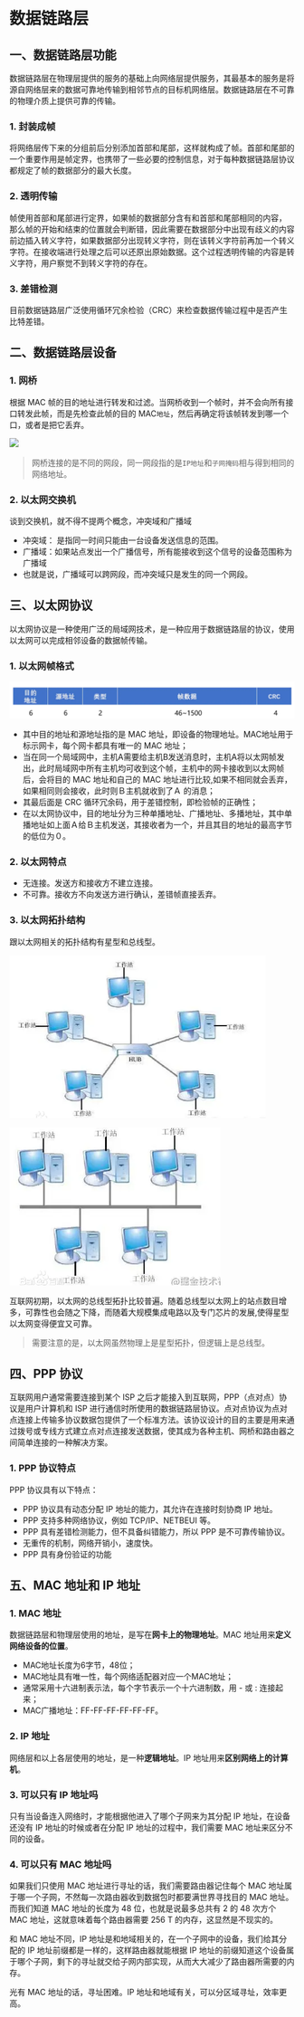 # 数据链路层

## 一、数据链路层功能

数据链路层在物理层提供的服务的基础上向网络层提供服务，其最基本的服务是将源自网络层来的数据可靠地传输到相邻节点的目标机网络层。数据链路层在不可靠的物理介质上提供可靠的传输。

### 1. 封装成帧

将网络层传下来的分组前后分别添加首部和尾部，这样就构成了帧。首部和尾部的一个重要作用是帧定界，也携带了一些必要的控制信息，对于每种数据链路层协议都规定了帧的数据部分的最大长度。&#x20;

### 2. 透明传输

帧使用首部和尾部进行定界，如果帧的数据部分含有和首部和尾部相同的内容， 那么帧的开始和结束的位置就会判断错，因此需要在数据部分中出现有歧义的内容前边插入转义字符，如果数据部分出现转义字符，则在该转义字符前再加一个转义字符。在接收端进行处理之后可以还原出原始数据。这个过程透明传输的内容是转义字符，用户察觉不到转义字符的存在。&#x20;

### 3. 差错检测

目前数据链路层广泛使用循环冗余检验（CRC）来检查数据传输过程中是否产生比特差错。

## 二、数据链路层设备

### 1. 网桥

根据 MAC 帧的目的地址进行转发和过滤。当网桥收到一个帧时，并不会向所有接口转发此帧，而是先检查此帧的目的 MAC`地址`，然后再确定将该帧转发到哪一个口，或者是把它丢弃。

![](https://p3-juejin.byteimg.com/tos-cn-i-k3u1fbpfcp/c1d1ce4ecdee47689b52709bc49d57af\~tplv-k3u1fbpfcp-watermark.awebp)

> 网桥连接的是不同的网段，同一网段指的是`IP地址`和`子网掩码`相与得到相同的网络地址。

### 2. 以太网交换机

谈到交换机，就不得不提两个概念，冲突域和广播域

* 冲突域： 是指同一时间只能由一台设备发送信息的范围。
* 广播域：如果站点发出一个广播信号，所有能接收到这个信号的设备范围称为广播域
* 也就是说，广播域可以跨网段，而冲突域只是发生的同一个网段。

## 三、以太网协议

以太网协议是一种使用广泛的局域网技术，是一种应用于数据链路层的协议，使用以太网可以完成相邻设备的数据帧传输。

### 1. 以太网帧格式

![以太网帧](<../.gitbook/assets/image (12).png>)

* 其中目的地址和源地址指的是 MAC 地址，即设备的物理地址。MAC地址用于标示网卡，每个网卡都具有唯一的 MAC 地址；
* 当在同一个局域网中，主机A需要给主机B发送消息时，主机A将以太网帧发出，此时局域网中所有主机均可收到这个帧，主机中的网卡接收到以太网帧后，会将目的 MAC 地址和自己的 MAC 地址进行比较,如果不相同就会丢弃，如果相同则会接收，此时则Ｂ主机就收到了Ａ 的消息；
* 其最后面是 CRC 循环冗余码，用于差错控制，即检验帧的正确性；
* 在以太网协议中，目的地址分为三种单播地址、广播地址、多播地址，其中单播地址如上面Ａ给Ｂ主机发送，其接收者为一个，并且其目的地址的最高字节的低位为０。

### 2. 以太网特点

* 无连接。发送方和接收方不建立连接。
* 不可靠。接收方不向发送方进行确认，差错帧直接丢弃。

### 3. 以太网拓扑结构

跟以太网相关的拓扑结构有星型和总线型。

![星型拓扑结构](<../.gitbook/assets/image (8) (1) (1).png>)



![总线型拓扑结构](<../.gitbook/assets/image (13) (1).png>)

互联网初期，以太网的总线型拓扑比较普遍。随着总线型以太网上的站点数目增多，可靠性也会随之下降，而随着大规模集成电路以及专门芯片的发展,使得星型以太网变得便宜又可靠。

> 需要注意的是，以太网虽然物理上是星型拓扑，但逻辑上是总线型。

## 四、PPP 协议

互联网用户通常需要连接到某个 ISP 之后才能接入到互联网，PPP（点对点）协议是用户计算机和 ISP 进行通信时所使用的数据链路层协议。点对点协议为点对点连接上传输多协议数据包提供了一个标准方法。该协议设计的目的主要是用来通过拨号或专线方式建立点对点连接发送数据，使其成为各种主机、网桥和路由器之间简单连接的一种解决方案。

### 1. PPP 协议特点

PPP 协议具有以下特点：

* PPP 协议具有动态分配 IP 地址的能力，其允许在连接时刻协商 IP 地址。
* PPP 支持多种网络协议，例如 TCP/IP、NETBEUI 等。
* PPP 具有差错检测能力，但不具备纠错能力，所以 PPP 是不可靠传输协议。
* 无重传的机制，网络开销小，速度快。
* PPP 具有身份验证的功能

## 五、MAC 地址和 IP 地址

### **1. MAC** 地址

数据链路层和物理层使用的地址，是写在**网卡上的物理地址**。MAC 地址用来**定义网络设备的位置**。

* MAC地址长度为6字节，48位；
* MAC地址具有唯一性，每个网络适配器对应一个MAC地址；
* 通常采用十六进制表示法，每个字节表示一个十六进制数，用 - 或 : 连接起来；
* MAC广播地址：FF-FF-FF-FF-FF-FF。

### **2. IP** 地址

网络层和以上各层使用的地址，是一种**逻辑地址**。IP 地址用来**区别网络上的计算机**。

### 3. 可以只有 IP 地址吗

只有当设备连入网络时，才能根据他进入了哪个子网来为其分配 IP 地址，在设备还没有 IP 地址的时候或者在分配 IP 地址的过程中，我们需要 MAC 地址来区分不同的设备。

### 4. 可以只有 MAC 地址吗

如果我们只使用 MAC 地址进行寻址的话，我们需要路由器记住每个 MAC 地址属于哪一个子网，不然每一次路由器收到数据包时都要满世界寻找目的 MAC 地址。而我们知道 MAC 地址的长度为 48 位，也就是说最多总共有 2 的 48 次方个 MAC 地址，这就意味着每个路由器需要 256 T 的内存，这显然是不现实的。

和 MAC 地址不同，IP 地址是和地域相关的，在一个子网中的设备，我们给其分配的 IP 地址前缀都是一样的，这样路由器就能根据 IP 地址的前缀知道这个设备属于哪个子网，剩下的寻址就交给子网内部实现，从而大大减少了路由器所需要的内存。

光有 MAC 地址的话，寻址困难。IP 地址和地域有关，可以分区域寻址，效率更高。
